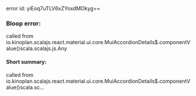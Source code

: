 error id: yiEoq7uTLV6xZYoxdMOkyg==
### Bloop error:

called from io.kinoplan.scalajs.react.material.ui.core.MuiAccordionDetails$.componentValue()scala.scalajs.js.Any
#### Short summary: 

called from io.kinoplan.scalajs.react.material.ui.core.MuiAccordionDetails$.componentValue()scala.sc...